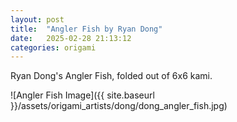 ```yaml
---
layout: post
title:  "Angler Fish by Ryan Dong"
date:   2025-02-28 21:13:12
categories: origami
---
```


Ryan Dong's Angler Fish, folded out of 6x6 kami.

![Angler Fish Image]({{ site.baseurl }}/assets/origami_artists/dong/dong_angler_fish.jpg)


